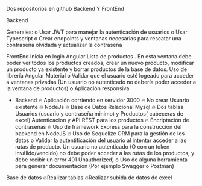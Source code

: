 Dos repositorios en github Backend Y FrontEnd

Backend

Generales:
o Usar JWT para manejar la autenticación de usuarios
o Usar Typescript
o Crear endpoints y ventanas necesarias para rescatar una contraseña olvidada y
actualizar la contraseña

FrontEnd
Inicia en login
Angular
Lista de productos . 
En esta ventana debe poder ver todos los productos creados, crear un nuevo producto, modificar un producto ya existente y borrar productos de la base de datos.
Uso de librería Angular Material
o Validar que el usuario esté logeado para acceder a ventanas privadas (Un usuario no autenticado no debería poder
acceder a la ventana de productos)
o Aplicación responsiva

- Backend
  🔥 Aplicación corriendo en servidor 3000
  🔥 No crear Usuario existente
  🔥 NodeJs
  🔥 Base de Datos Relacional Mysql
  🔥 Dos tablas Usuarios (usuario y contraseña minimo) y Productos( cabeceras de excel)
  Autenticacion y API REST para los productos
  🔥 Encriptación de contraseñas
  🔥 Uso de framework Express para la construcción del backend en NodeJS
  🔥 Uso de Sequelize ORM para la gestión de los datos
  o Validar la autentificación del usuario al intentar acceder a las rutas de producto. Un usuario no autenticado (O con un token inválido/vencido) no debe poder acceder a las rutas de los productos, y debe recibir un error 401 Unauthorized)
  o Uso de alguna herramienta para generar documentación (Por ejemplo Swagger o
  Postman)

Base de datos
🔥Realizar tablas
🔥Realizar subida de datos de excel
